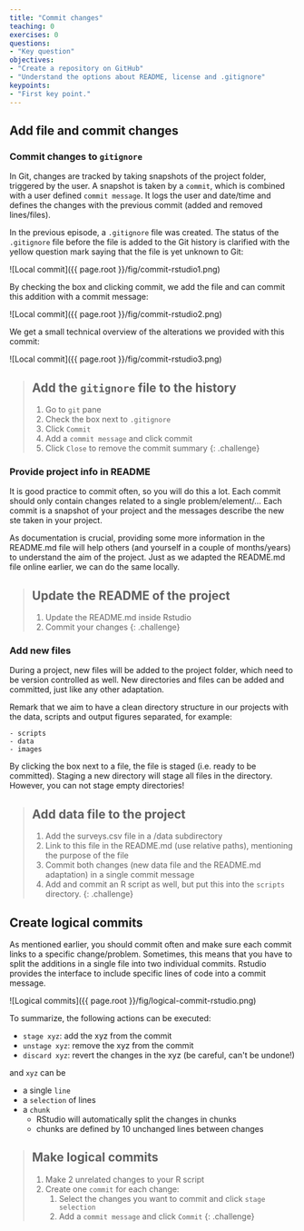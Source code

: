 ```yaml
---
title: "Commit changes"
teaching: 0
exercises: 0
questions:
- "Key question"
objectives:
- "Create a repository on GitHub"
- "Understand the options about README, license and .gitignore"
keypoints:
- "First key point."
---
```


## Add file and commit changes

### Commit changes to `gitignore`

In Git, changes are tracked by taking snapshots of the project folder, triggered by the user. A snapshot is taken by a `commit`, which is combined with a user defined `commit message`. It logs the user and date/time and defines the changes with the previous commit (added and removed lines/files).

In the previous episode, a  `.gitignore` file was created. The status of the `.gitignore` file before the file is added to the Git history is clarified with the yellow question mark saying that the file is yet unknown to Git:

![Local commit]({{ page.root }}/fig/commit-rstudio1.png)

By checking the box and clicking commit, we add the file and can commit this addition with a commit message:

![Local commit]({{ page.root }}/fig/commit-rstudio2.png)

We get a small technical overview of the alterations we provided with this commit: 

![Local commit]({{ page.root }}/fig/commit-rstudio3.png)

> ## Add the `gitignore` file to the history
> 
> 1. Go to `git` pane
> 1. Check the box next to `.gitignore`
> 1. Click `Commit`
> 1. Add a `commit message` and click commit
> 1. Click `Close` to remove the commit summary
{: .challenge}

### Provide project info in README

It is good practice to commit often, so you will do this a lot. Each commit should only contain changes related to a single problem/element/… Each commit is a snapshot of your project and the messages describe the new ste taken in your project.

As documentation is crucial, providing some more information in the README.md file will help others (and yourself in a couple of months/years) to understand the aim of the project. Just as we adapted the  README.md file online earlier, we can do the same locally.

> ## Update the README of the project
> 
> 1. Update the README.md inside Rstudio
> 2. Commit your changes
{: .challenge}

### Add new files

During a project, new files will be added to the project folder, which need to be version controlled as well. New directories and files can be added and committed, just like any other adaptation.

Remark that we aim to have a clean directory structure in our projects with the data, scripts and output figures separated, for example:

```
- scripts
- data
- images
```

By clicking the box next to a file, the file is staged (i.e. ready to be committed). Staging a new directory will stage all files in the directory. However, you can not stage empty directories!

> ## Add data file to the project
> 
> 1. Add the  surveys.csv file in a /data subdirectory
> 2. Link to this file in the README.md (use relative paths), mentioning the purpose of the file
> 3. Commit both changes (new data file and the README.md adaptation) in a single commit message
> 4. Add and commit an R script as well, but put this into the `scripts` directory.
{: .challenge}

## Create logical commits

As mentioned earlier, you should commit often and make sure each commit links to a specific change/problem. Sometimes, this means that you have to split the additions in a single file into two individual commits. Rstudio provides the interface to include specific lines of code into a commit message.

![Logical commits]({{ page.root }}/fig/logical-commit-rstudio.png)

To summarize, the following actions can be executed:

- `stage xyz`: add the xyz from the commit
- `unstage xyz`: remove the xyz from the commit
- `discard xyz`: revert the changes in the xyz (be careful, can't be undone!)

and `xyz` can be

- a single `line`
- a `selection` of lines
- a `chunk`
    - RStudio will automatically split the changes in chunks
    - chunks are defined by 10 unchanged lines between changes

> ## Make logical commits
> 
> 1. Make 2 unrelated changes to your R script
> 2. Create one `commit` for each change:
>     1. Select the changes you want to commit and click `stage selection`
>     2. Add a `commit message` and click `Commit`
{: .challenge}










 




